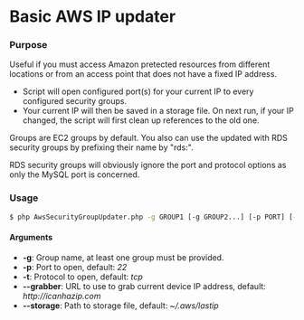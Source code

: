 # Basic AWS IP updater

### Purpose
Useful if you must access Amazon pretected resources from different locations or from an access point that does not have a fixed IP address.
- Script will open configured port(s) for your current IP to every configured security groups.
- Your current IP will then be saved in a storage file. On next run, if your IP changed, the script will first clean up references to the old one.

Groups are EC2 groups by default. You also can use the updated with RDS security groups by prefixing their name by "rds:".

RDS security groups will obviously ignore the port and protocol options as only the MySQL port is concerned.

### Usage
```bash
$ php AwsSecurityGroupUpdater.php -g GROUP1 [-g GROUP2...] [-p PORT] [-t PROTOCOL] [--grabber URL] [--storage FILE]
```

#### Arguments
- **-g**: Group name, at least one group must be provided.
- **-p**: Port to open, default: _22_
- **-t**: Protocol to open, default: _tcp_
- **--grabber**: URL to use to grab current device IP address, default: _http://icanhazip.com_
- **--storage**: Path to storage file, default: _~/.aws/lastip_

